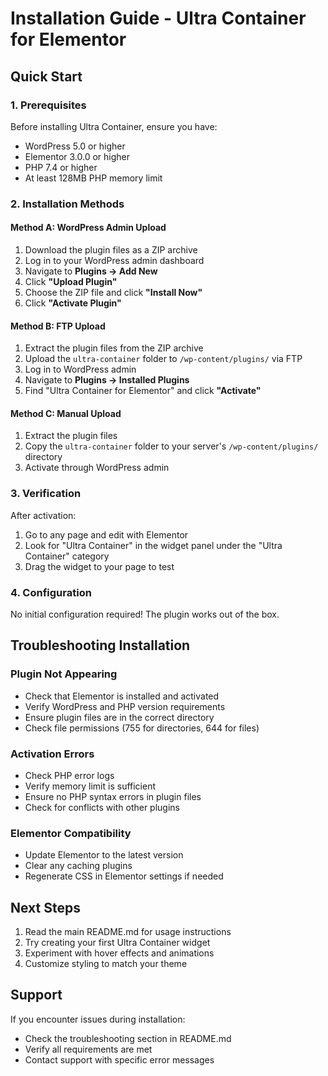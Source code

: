 # Installation Guide - Ultra Container for Elementor

## Quick Start

### 1. Prerequisites
Before installing Ultra Container, ensure you have:
- WordPress 5.0 or higher
- Elementor 3.0.0 or higher
- PHP 7.4 or higher
- At least 128MB PHP memory limit

### 2. Installation Methods

#### Method A: WordPress Admin Upload
1. Download the plugin files as a ZIP archive
2. Log in to your WordPress admin dashboard
3. Navigate to **Plugins → Add New**
4. Click **"Upload Plugin"**
5. Choose the ZIP file and click **"Install Now"**
6. Click **"Activate Plugin"**

#### Method B: FTP Upload
1. Extract the plugin files from the ZIP archive
2. Upload the `ultra-container` folder to `/wp-content/plugins/` via FTP
3. Log in to WordPress admin
4. Navigate to **Plugins → Installed Plugins**
5. Find "Ultra Container for Elementor" and click **"Activate"**

#### Method C: Manual Upload
1. Extract the plugin files
2. Copy the `ultra-container` folder to your server's `/wp-content/plugins/` directory
3. Activate through WordPress admin

### 3. Verification
After activation:
1. Go to any page and edit with Elementor
2. Look for "Ultra Container" in the widget panel under the "Ultra Container" category
3. Drag the widget to your page to test

### 4. Configuration
No initial configuration required! The plugin works out of the box.

## Troubleshooting Installation

### Plugin Not Appearing
- Check that Elementor is installed and activated
- Verify WordPress and PHP version requirements
- Ensure plugin files are in the correct directory
- Check file permissions (755 for directories, 644 for files)

### Activation Errors
- Check PHP error logs
- Verify memory limit is sufficient
- Ensure no PHP syntax errors in plugin files
- Check for conflicts with other plugins

### Elementor Compatibility
- Update Elementor to the latest version
- Clear any caching plugins
- Regenerate CSS in Elementor settings if needed

## Next Steps
1. Read the main README.md for usage instructions
2. Try creating your first Ultra Container widget
3. Experiment with hover effects and animations
4. Customize styling to match your theme

## Support
If you encounter issues during installation:
- Check the troubleshooting section in README.md
- Verify all requirements are met
- Contact support with specific error messages
